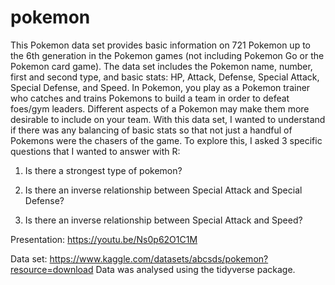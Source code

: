 # pokemon

This Pokemon data set provides basic information on 721 Pokemon up to the 6th generation in the Pokemon games (not including Pokemon Go or the Pokemon card game). The data set includes the Pokemon name, number, first and second type, and basic stats: HP, Attack, Defense, Special Attack, Special Defense, and Speed. In Pokemon, you play as a Pokemon trainer who catches and trains Pokemons to build a team in order to defeat foes/gym leaders. Different aspects of a Pokemon may make them more desirable to include on your team. With this data set, I wanted to understand if there was any balancing of basic stats so that not just a handful of Pokemons were the chasers of the game. To explore this, I asked 3 specific questions that I wanted to answer with R:

1) Is there a strongest type of pokemon?

2) Is there an inverse relationship between Special Attack and Special Defense?

3) Is there an inverse relationship between Special Attack and Speed?

Presentation: https://youtu.be/Ns0p62O1C1M

Data set: https://www.kaggle.com/datasets/abcsds/pokemon?resource=download
Data was analysed using the tidyverse package.
